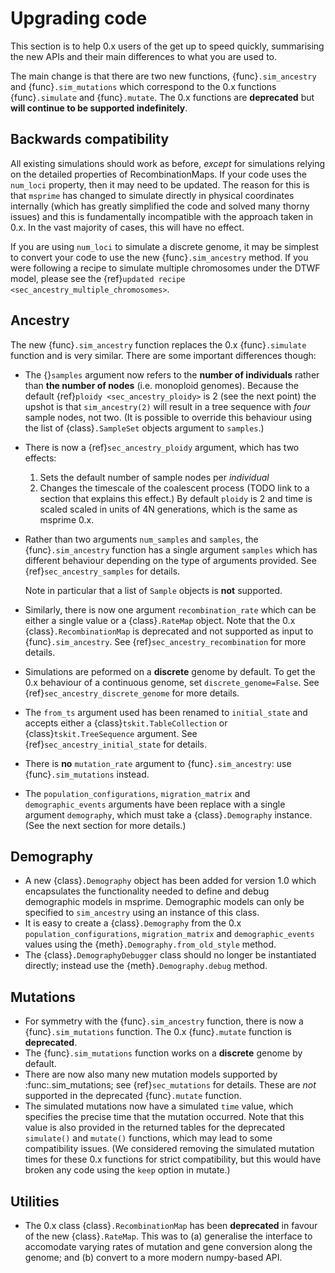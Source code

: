 # Upgrading code 

This section is to help 0.x users of the get up to speed quickly, summarising the new
APIs and their main differences to what you are used to.

The main change is that there are two new functions, {func}`.sim_ancestry` and
{func}`.sim_mutations` which correspond to the 0.x functions {func}`.simulate`
and {func}`.mutate`. The 0.x functions are **deprecated** but **will continue
to be supported indefinitely**.

## Backwards compatibility

All existing simulations should work as before, *except* for simulations relying on
the detailed properties of RecombinationMaps. If your code uses the `num_loci`
property, then it may need to be updated. The reason for this is that `msprime`
has changed to simulate directly in physical coordinates internally (which has
greatly simplified the code and solved many thorny issues) and this is fundamentally
incompatible with the approach taken in 0.x. In the vast majority of cases, this
will have no effect.

If you are using `num_loci` to simulate a discrete genome, it may be simplest to
convert your code to use the new {func}`.sim_ancestry` method. If you were following
a recipe to simulate multiple chromosomes under the DTWF model, please see
the {ref}`updated recipe <sec_ancestry_multiple_chromosomes>`.

## Ancestry

The new {func}`.sim_ancestry` function replaces the 0.x {func}`.simulate`
function and is very similar. There are some important differences though:

* The {}`samples` argument now refers to the **number of individuals**
  rather than **the number of nodes** (i.e. monoploid genomes).
  Because the default {ref}`ploidy <sec_ancestry_ploidy>`
  is 2 (see the next point) the upshot is that `sim_ancestry(2)` will
  result in a tree sequence with *four* sample nodes, not two. (It is
  possible to override this behaviour using the list of {class}`.SampleSet`
  objects argument to `samples`.)
* There is now a {ref}`sec_ancestry_ploidy` argument, which has
  two effects:

  1. Sets the default number of sample nodes per *individual*
  2. Changes the timescale of the coalescent process (TODO link to a section
     that explains this effect.) By default `ploidy` is 2 and
     time is scaled scaled in units of 4N generations, which is the same as
     msprime 0.x.
* Rather than two arguments `num_samples` and `samples`, the
  {func}`.sim_ancestry` function has a single argument `samples` which
  has different behaviour depending on the type of arguments provided.
  See {ref}`sec_ancestry_samples` for details.

  Note in particular that a list of `Sample` objects is **not** supported.
* Similarly, there is now one argument `recombination_rate` which can
  be either a single value or a {class}`.RateMap` object. Note that the
  0.x {class}`.RecombinationMap` is deprecated and not supported as input
  to {func}`.sim_ancestry`. See {ref}`sec_ancestry_recombination` for more
  details.
* Simulations are peformed on a **discrete** genome by default. To get the
  0.x behaviour of a continuous genome, set `discrete_genome=False`.
  See {ref}`sec_ancestry_discrete_genome` for more details.
* The `from_ts` argument used has been renamed to `initial_state` and
  accepts either a {class}`tskit.TableCollection` or {class}`tskit.TreeSequence`
  argument. See {ref}`sec_ancestry_initial_state` for details.
* There is **no** `mutation_rate` argument to {func}`.sim_ancestry`: use
  {func}`.sim_mutations` instead.
* The `population_configurations`, `migration_matrix` and `demographic_events`
  arguments have been replace with a single argument `demography`, which must take
  a {class}`.Demography` instance. (See the next section for more details.)

## Demography

* A new {class}`.Demography` object has been added for version 1.0 which
  encapsulates the functionality needed to define and debug demographic models
  in msprime. Demographic models can only be specified to `sim_ancestry`
  using an instance of this class.
* It is easy to create a {class}`.Demography` from the 0.x
  `population_configurations`, `migration_matrix` and `demographic_events`
  values using the {meth}`.Demography.from_old_style` method.
* The {class}`.DemographyDebugger` class should no longer be instantiated
  directly; instead use the {meth}`.Demography.debug` method.

## Mutations

* For symmetry with the {func}`.sim_ancestry` function, there is now a {func}`.sim_mutations`
  function. The 0.x {func}`.mutate` function is **deprecated**.
* The {func}`.sim_mutations` function works on a **discrete** genome by default.
* There are now also many new mutation models supported by :func:.sim_mutations;
  see {ref}`sec_mutations` for details. These are *not* supported in the deprecated
  {func}`.mutate` function.
* The simulated mutations now have a simulated ``time`` value, which specifies the 
  precise time that the mutation occurred. Note that this value is also provided in the
  returned tables for the deprecated ``simulate()`` and ``mutate()`` functions,
  which may lead to some compatibility issues. (We considered removing the simulated
  mutation times for these 0.x functions for strict compatibility, but this would
  have broken any code using the ``keep`` option in mutate.)

## Utilities

* The 0.x class {class}`.RecombinationMap` has been **deprecated** in favour of the new
  {class}`.RateMap`. This was to (a) generalise the interface to accomodate varying
  rates of mutation and gene conversion along the genome; and (b) convert to a
  more modern numpy-based API.


